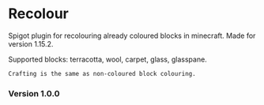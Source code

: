 # Recolour
 Spigot plugin for recolouring already coloured blocks in minecraft. Made for version 1.15.2.
 
 Supported blocks:
    terracotta, wool, carpet, glass, glasspane.
    
    Crafting is the same as non-coloured block colouring.

### Version 1.0.0
